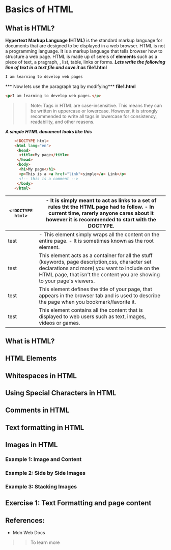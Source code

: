 
# Basics of HTML
## What is HTML?
**Hypertext Markup Language (HTML)** is the standard markup language for documents that are designed to be displayed in a web browser. HTML is not a programming language. It is a markup language that tells browser how to structure a web page. HTML is made up of sereis of **elements** such as a piece of text, a pragraph, , list, table, links or forms.
***Lets write the following line of text in a text file and save it as*** **file1.html** 
```html
I am learning to develop web pages
```
*** Now lets use the paragraph tag by modifying*** **file1.html**
```html
<p>I am learning to develop web pages.</p>
```
>> Note: Tags in HTML are case-insensitive. This means they can be written in uppercase or lowercase. However, it is strongly recommended to write all tags in lowercase for consistency, readability, and other reasons.

***A simple HTML document looks like this***
```html
    <!DOCTYPE html>
    <html lang="en">
     <head>
      <title>My page</title>
     </head>
     <body>
      <h1>My page</h1>
      <p>This is a <a href="link">simple</a> Link</p>
      <!-- this is a comment -->
     </body>
    </html>
```   
| ```<!DOCTYPE html>``` | - It is simply meant to act as links to a set of rules tht the HTML page had to follow.  - In current time, rarerly anyone cares about it however it is recommended to start with the DOCTYPE.                                |
|-----------------------|-------------------------------------------------------------------------------------------------------------------------------------------------------------------------------------------------------------------------------|
| test                  | - This element simply wraps all the content on the entire page.  - It is sometimes known as the root element.                                                                                                                 |
| test                  | This element acts as a container for all the stuff (keywords, page description,css, character set declarations and more) you want to include on the HTML page, that isn't the content you are showing to your page's viewers. |
| test                  | This element defines the title of your page, that appears in the browser tab and is used to describe the page when you bookmark/favorite it.                                                                                  |
| test                  | This element contains all the content that is displayed to web users such as text, images, videos or games.                                                                                                                   |


## What is HTML?

## HTML Elements

## Whitespaces in HTML

## Using Special Characters in HTML

## Comments in HTML

## Text formatting in HTML

## Images in HTML

### Example 1: Image and Content

### Example 2: Side by Side Images

### Example 3: Stacking Images

## Exercise 1: Text Formatting and page content

## References: 
- Mdn Web Docs 

>> To learn more

